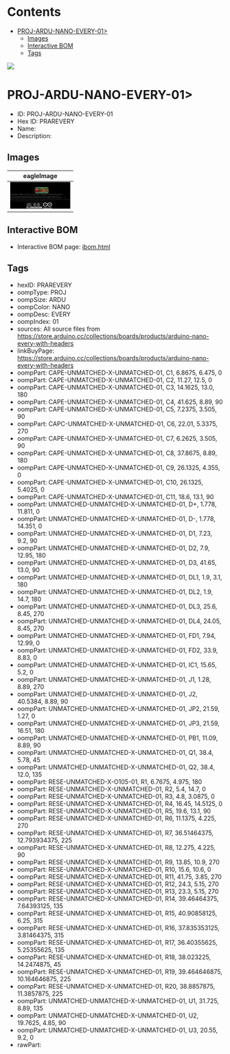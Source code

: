



Contents
========

* [PROJ-ARDU-NANO-EVERY-01>](#proj-ardu-nano-every-01)
	* [Images](#images)
	* [Interactive BOM](#interactive-bom)
	* [Tags](#tags)
  
![][im]
# PROJ-ARDU-NANO-EVERY-01>

- ID: PROJ-ARDU-NANO-EVERY-01
- Hex ID: PRAREVERY
- Name: 
- Description: 

## Images
  
  

|eagleImage|
| :---: |
|[![eagleImage](eagleImage_140.png)](eagleImage_600.png)|

## Interactive BOM

- Interactive BOM page: [ibom.html](kicad/bom/ibom.html)

## Tags

- hexID: PRAREVERY
- oompType: PROJ
- oompSize: ARDU
- oompColor: NANO
- oompDesc: EVERY
- oompIndex: 01
- sources: All source files from https://store.arduino.cc/collections/boards/products/arduino-nano-every-with-headers
- linkBuyPage: https://store.arduino.cc/collections/boards/products/arduino-nano-every-with-headers
- oompPart: CAPE-UNMATCHED-X-UNMATCHED-01, C1, 6.8675, 6.475, 0
- oompPart: CAPE-UNMATCHED-X-UNMATCHED-01, C2, 11.27, 12.5, 0
- oompPart: CAPE-UNMATCHED-X-UNMATCHED-01, C3, 14.1625, 13.0, 180
- oompPart: CAPE-UNMATCHED-X-UNMATCHED-01, C4, 41.625, 8.89, 90
- oompPart: CAPE-UNMATCHED-X-UNMATCHED-01, C5, 7.2375, 3.505, 90
- oompPart: CAPC-UNMATCHED-X-UNMATCHED-01, C6, 22.01, 5.3375, 270
- oompPart: CAPE-UNMATCHED-X-UNMATCHED-01, C7, 6.2625, 3.505, 90
- oompPart: CAPE-UNMATCHED-X-UNMATCHED-01, C8, 37.8675, 8.89, 180
- oompPart: CAPE-UNMATCHED-X-UNMATCHED-01, C9, 26.1325, 4.355, 0
- oompPart: CAPE-UNMATCHED-X-UNMATCHED-01, C10, 26.1325, 5.4025, 0
- oompPart: CAPE-UNMATCHED-X-UNMATCHED-01, C11, 18.6, 13.1, 90
- oompPart: UNMATCHED-UNMATCHED-X-UNMATCHED-01, D+, 1.778, 11.811, 0
- oompPart: UNMATCHED-UNMATCHED-X-UNMATCHED-01, D-, 1.778, 14.351, 0
- oompPart: UNMATCHED-UNMATCHED-X-UNMATCHED-01, D1, 7.23, 9.2, 90
- oompPart: UNMATCHED-UNMATCHED-X-UNMATCHED-01, D2, 7.9, 12.95, 180
- oompPart: UNMATCHED-UNMATCHED-X-UNMATCHED-01, D3, 41.65, 13.0, 90
- oompPart: UNMATCHED-UNMATCHED-X-UNMATCHED-01, DL1, 1.9, 3.1, 180
- oompPart: UNMATCHED-UNMATCHED-X-UNMATCHED-01, DL2, 1.9, 14.7, 180
- oompPart: UNMATCHED-UNMATCHED-X-UNMATCHED-01, DL3, 25.6, 8.45, 270
- oompPart: UNMATCHED-UNMATCHED-X-UNMATCHED-01, DL4, 24.05, 8.45, 270
- oompPart: UNMATCHED-UNMATCHED-X-UNMATCHED-01, FD1, 7.94, 12.99, 0
- oompPart: UNMATCHED-UNMATCHED-X-UNMATCHED-01, FD2, 33.9, 8.83, 0
- oompPart: UNMATCHED-UNMATCHED-X-UNMATCHED-01, IC1, 15.65, 5.2, 0
- oompPart: UNMATCHED-UNMATCHED-X-UNMATCHED-01, J1, 1.28, 8.89, 270
- oompPart: UNMATCHED-UNMATCHED-X-UNMATCHED-01, J2, 40.5384, 8.89, 90
- oompPart: UNMATCHED-UNMATCHED-X-UNMATCHED-01, JP2, 21.59, 1.27, 0
- oompPart: UNMATCHED-UNMATCHED-X-UNMATCHED-01, JP3, 21.59, 16.51, 180
- oompPart: UNMATCHED-UNMATCHED-X-UNMATCHED-01, PB1, 11.09, 8.89, 90
- oompPart: UNMATCHED-UNMATCHED-X-UNMATCHED-01, Q1, 38.4, 5.78, 45
- oompPart: UNMATCHED-UNMATCHED-X-UNMATCHED-01, Q2, 38.4, 12.0, 135
- oompPart: RESE-UNMATCHED-X-O105-01, R1, 6.7675, 4.975, 180
- oompPart: RESE-UNMATCHED-X-UNMATCHED-01, R2, 5.4, 14.7, 0
- oompPart: RESE-UNMATCHED-X-UNMATCHED-01, R3, 4.8, 3.0875, 0
- oompPart: RESE-UNMATCHED-X-UNMATCHED-01, R4, 16.45, 14.5125, 0
- oompPart: RESE-UNMATCHED-X-UNMATCHED-01, R5, 19.6, 13.1, 90
- oompPart: RESE-UNMATCHED-X-UNMATCHED-01, R6, 11.1375, 4.225, 270
- oompPart: RESE-UNMATCHED-X-UNMATCHED-01, R7, 36.51464375, 12.793934375, 225
- oompPart: RESE-UNMATCHED-X-UNMATCHED-01, R8, 12.275, 4.225, 90
- oompPart: RESE-UNMATCHED-X-UNMATCHED-01, R9, 13.85, 10.9, 270
- oompPart: RESE-UNMATCHED-X-UNMATCHED-01, R10, 15.6, 10.6, 0
- oompPart: RESE-UNMATCHED-X-UNMATCHED-01, R11, 41.75, 3.85, 270
- oompPart: RESE-UNMATCHED-X-UNMATCHED-01, R12, 24.3, 5.15, 270
- oompPart: RESE-UNMATCHED-X-UNMATCHED-01, R13, 23.3, 5.15, 270
- oompPart: RESE-UNMATCHED-X-UNMATCHED-01, R14, 39.46464375, 7.64393125, 135
- oompPart: RESE-UNMATCHED-X-UNMATCHED-01, R15, 40.90858125, 6.25, 315
- oompPart: RESE-UNMATCHED-X-UNMATCHED-01, R16, 37.835353125, 3.81464375, 315
- oompPart: RESE-UNMATCHED-X-UNMATCHED-01, R17, 36.40355625, 5.25355625, 135
- oompPart: RESE-UNMATCHED-X-UNMATCHED-01, R18, 38.023225, 14.2474875, 45
- oompPart: RESE-UNMATCHED-X-UNMATCHED-01, R19, 39.464646875, 10.164646875, 225
- oompPart: RESE-UNMATCHED-X-UNMATCHED-01, R20, 38.8857875, 11.3857875, 225
- oompPart: UNMATCHED-UNMATCHED-X-UNMATCHED-01, U1, 31.725, 8.89, 135
- oompPart: UNMATCHED-UNMATCHED-X-UNMATCHED-01, U2, 19.7625, 4.85, 90
- oompPart: UNMATCHED-UNMATCHED-X-UNMATCHED-01, U3, 20.55, 9.2, 0
- rawPart: 



[im]: eagleImage_450.png
